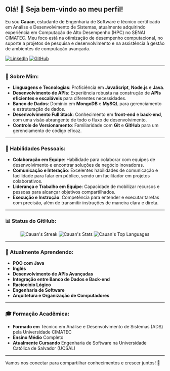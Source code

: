 ## Olá! 👋 Seja bem-vindo ao meu perfil!

Eu sou **Cauan**, estudante de Engenharia de Software e técnico certificado em Análise e Desenvolvimento de Sistemas, atualmente adquirindo experiência em Computação de Alto Desempenho (HPC) no SENAI CIMATEC. Meu foco está na otimização de desempenho computacional, no suporte a projetos de pesquisa e desenvolvimento e na assistência à gestão de ambientes de computação avançada.

[![LinkedIn](https://img.shields.io/badge/LinkedIn-0077B5?style=for-the-badge&logo=linkedin&logoColor=white)](https://br.linkedin.com/in/cauan-oliveira-935a48231?trk=people-guest_people_search-card)
[![GitHub](https://img.shields.io/badge/GitHub-0D1117?style=for-the-badge&logo=github&logoColor=white)](https://github.com/CauanO)

---

### 🚀 Sobre Mim:

- **Linguagens e Tecnologias**: Proficiência em **JavaScript**, **Node.js** e **Java**.
- **Desenvolvimento de APIs**: Experiência robusta na construção de **APIs eficientes e escaláveis** para diferentes necessidades.
- **Banco de Dados**: Domínio em **MongoDB** e **MySQL** para gerenciamento e estruturação de dados.
- **Desenvolvimento Full Stack**: Conhecimento em **front-end** e **back-end**, com uma visão abrangente de todo o fluxo de desenvolvimento.
- **Controle de Versionamento**: Familiaridade com **Git** e **GitHub** para um gerenciamento de código eficaz.
  
---

### 🌟 Habilidades Pessoais:

- **Colaboração em Equipe**: Habilidade para colaborar com equipes de desenvolvimento e encontrar soluções de negócio inovadoras.
- **Comunicação e Interação**: Excelentes habilidades de comunicação e facilidade para falar em público, sendo um facilitador em projetos colaborativos.
- **Liderança e Trabalho em Equipe**: Capacidade de mobilizar recursos e pessoas para alcançar objetivos compartilhados.
- **Execução e Instrução**: Competência para entender e executar tarefas com precisão, além de transmitir instruções de maneira clara e direta.

---

### 📊 Status do GitHub:

<div align="center">
  <img src="https://github-readme-streak-stats.herokuapp.com/?user=CauanO&theme=tokyonight&hide_border=true" alt="Cauan's Streak" />
  <img src="https://github-readme-stats.vercel.app/api?username=CauanO&theme=tokyonight&show_icons=true&hide_border=true&count_private=true" alt="Cauan's Stats" />
  <img src="https://github-readme-stats.vercel.app/api/top-langs/?username=CauanO&theme=tokyonight&layout=compact&hide_border=true" alt="Cauan's Top Languages" />
</div>

---

### 🌱 Atualmente Aprendendo:

- **POO com Java**
- **Inglês**
- **Desenvolvimento de APIs Avançadas**
- **Integração entre Banco de Dados e Back-end**
- **Raciocínio Lógico**
- **Engenharia de Software**
- **Arquitetura e Organização de Computadores**

---

### 🎓 Formação Acadêmica:

- **Formado em** Técnico em Análise e Desenvolvimento de Sistemas (ADS) pela Universidade CIMATEC
- **Ensino Médio** Completo
- **Atualmente Cursando** Engenharia de Software na Universidade Católica de Salvador (UCSAL)

---

Vamos nos conectar para compartilhar conhecimentos e crescer juntos! 🚀
